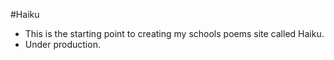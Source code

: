 #Haiku
- This is the starting point to creating my schools poems site called Haiku.
- Under production.